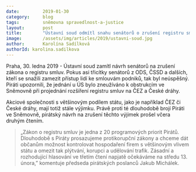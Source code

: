 ```yaml
---
date:         2019-01-30
category:     blog
tags:         sněmovna spravedlnost-a-justice
layout:       post
title:        "Ústavní soud odmítl snahu senátorů o zrušení registru smluv"
image:        /assets/img/articles/2019/ustavni-soud.jpg 
author:       Karolína Sadílková
authorId: karolina.sadilkova
---
```


Praha, 30. ledna 2019 - Ústavní soud zamítl návrh senátorů na zrušení zákona o registru smluv. Pokus asi třicítky senátorů z ODS, ČSSD a dalších, kteří se snažili zamezit přístup lidí ke smlouvám podniků, tak byl neúspěšný. Piráti upozornili, že jednání u ÚS bylo zneužíváno k obstrukcím ve Sněmovně při projednání rozšíření registru smluv na ČEZ a České dráhy.

Akciové společnosti s většinovým podílem státu, jako je například ČEZ či České dráhy, mají totiž stále výjimku. Právě proti té dlouhodobě brojí Piráti ve Sněmovně, pirátský návrh na zrušení těchto výjimek prošel včera druhým čtením. 

> „Zákon o registru smluv je jedna z 20 programových priorit Pirátů. Dlouhodobě s Piráty prosazujeme protikorupční zákony a chceme dát občanům možnost kontrolovat hospodaření firem s většinovým vlivem státu a omezit tak plýtvání, korupci a udělování trafik. Zásadní a rozhodující hlasování ve třetím čtení napjatě očekáváme na středu 13. února,” komentuje předseda pirátských poslanců Jakub Michálek.
